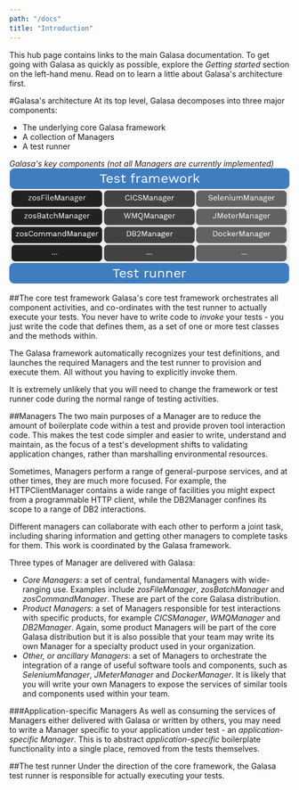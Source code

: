 ```yaml
---
path: "/docs"
title: "Introduction"
---
```

This hub page contains links to the main Galasa documentation. To get going with Galasa as quickly as possible, explore the *Getting started* section on the left-hand menu. Read on to learn a little about Galasa's architecture first.

#Galasa's architecture
At its top level, Galasa decomposes into three major components:

* The underlying core Galasa framework
* A collection of Managers 
* A test runner

*Galasa's key components (not all Managers are currently implemented)*
![Galasa architecture](galasa-architecture.png)

##The core test framework
Galasa's core test framework orchestrates all component activities, and co-ordinates with the test runner to actually execute your tests. You never have to write code to *invoke* your tests - you just write the code that defines them, as a set of one or more test classes and the methods within. 

The Galasa framework automatically recognizes your test definitions, and launches the required Managers and the test runner to provision and execute them. All without you having to explicitly invoke them.

It is extremely unlikely that you will need to change the framework or test runner code during the normal range of testing activities. 

##Managers
The two main purposes of a Manager are to reduce the amount of boilerplate code within a test and provide proven tool interaction code. This makes the test code simpler and easier to write, understand and maintain, as the focus of a test's development shifts to validating application changes, rather than marshalling environmental resources.

Sometimes, Managers perform a range of general-purpose services, and at other times, they are much more focused. For example, the HTTPClientManager contains a wide range of facilities you might expect from a programmable HTTP client, while the DB2Manager confines its scope to a range of DB2 interactions.

Different managers can collaborate with each other to perform a joint task, including sharing information and getting other managers to complete tasks for them. This work is coordinated by the Galasa framework.

Three types of Manager are delivered with Galasa:

* *Core Managers*: a set of central, fundamental Managers with wide-ranging use. Examples include *zosFileManager*, *zosBatchManager* and *zosCommandManager*. These are part of the core Galasa distribution.
* *Product Managers*: a set of Managers responsible for test interactions with specific products, for example *CICSManager*, *WMQManager* and *DB2Manager*. Again, some product Managers will be part of the core Galasa distribution but it is also possible that your team may write its own Manager for a specialty product used in your organization.
* *Other, or ancillary Managers*: a set of Managers to orchestrate the integration of a range of useful software tools and components, such as *SeleniumManager*, *JMeterManager* and *DockerManager*. It is likely that you will write your own Managers to expose the services of similar tools and components used within your team.

###Application-specific Managers
As well as consuming the services of Managers either delivered with Galasa or written by others, you may need to write a Manager specific to your application under test - an *application-specific Manager*. This is to abstract *application-specific* boilerplate functionality into a single place, removed from the tests themselves. 

##The test runner
Under the direction of the core framework, the Galasa test runner is responsible for actually executing your tests.